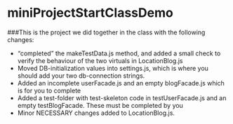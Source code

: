 # miniProjectStartClassDemo

###This is the project we did together in the class with the following changes:


- “completed” the makeTestData.js method, and added a small check to verify the behaviour of the two virtuals in LocationBlog.js
- Moved DB-initialization values into settings.js, which is where you should add your two db-connection strings.
- Added an incomplete userFacade.js and an empty blogFacade.js which is for you to complete
- Added a test-folder with test-skeleton code in testUserFacade.js and an empty testBlogFacade. These must be completed by you
- Minor NECESSARY changes added to LocationBlog.js.
